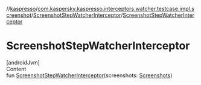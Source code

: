//[kaspresso](../../index.md)/[com.kaspersky.kaspresso.interceptors.watcher.testcase.impl.screenshot](../index.md)/[ScreenshotStepWatcherInterceptor](index.md)/[ScreenshotStepWatcherInterceptor](-screenshot-step-watcher-interceptor.md)



# ScreenshotStepWatcherInterceptor  
[androidJvm]  
Content  
fun [ScreenshotStepWatcherInterceptor](-screenshot-step-watcher-interceptor.md)(screenshots: [Screenshots](../../com.kaspersky.kaspresso.device.screenshots/-screenshots/index.md))  



